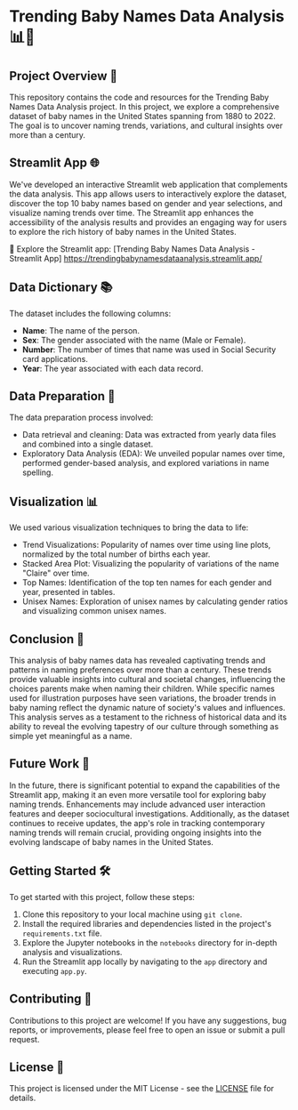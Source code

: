 # Trending Baby Names Data Analysis 📊👶

## Project Overview 📜

This repository contains the code and resources for the Trending Baby Names Data Analysis project. In this project, we explore a comprehensive dataset of baby names in the United States spanning from 1880 to 2022. The goal is to uncover naming trends, variations, and cultural insights over more than a century.

## Streamlit App 🌐

We've developed an interactive Streamlit web application that complements the data analysis. This app allows users to interactively explore the dataset, discover the top 10 baby names based on gender and year selections, and visualize naming trends over time. The Streamlit app enhances the accessibility of the analysis results and provides an engaging way for users to explore the rich history of baby names in the United States.

🚀 Explore the Streamlit app: [Trending Baby Names Data Analysis - Streamlit App] https://trendingbabynamesdataanalysis.streamlit.app/

## Data Dictionary 📚

The dataset includes the following columns:

- **Name**: The name of the person.
- **Sex**: The gender associated with the name (Male or Female).
- **Number**: The number of times that name was used in Social Security card applications.
- **Year**: The year associated with each data record.

## Data Preparation 🧹

The data preparation process involved:

- Data retrieval and cleaning: Data was extracted from yearly data files and combined into a single dataset.
- Exploratory Data Analysis (EDA): We unveiled popular names over time, performed gender-based analysis, and explored variations in name spelling.

## Visualization 📊

We used various visualization techniques to bring the data to life:

- Trend Visualizations: Popularity of names over time using line plots, normalized by the total number of births each year.
- Stacked Area Plot: Visualizing the popularity of variations of the name "Claire" over time.
- Top Names: Identification of the top ten names for each gender and year, presented in tables.
- Unisex Names: Exploration of unisex names by calculating gender ratios and visualizing common unisex names.

## Conclusion 🌟

This analysis of baby names data has revealed captivating trends and patterns in naming preferences over more than a century. These trends provide valuable insights into cultural and societal changes, influencing the choices parents make when naming their children. While specific names used for illustration purposes have seen variations, the broader trends in baby naming reflect the dynamic nature of society's values and influences. This analysis serves as a testament to the richness of historical data and its ability to reveal the evolving tapestry of our culture through something as simple yet meaningful as a name.

## Future Work 🚀

In the future, there is significant potential to expand the capabilities of the Streamlit app, making it an even more versatile tool for exploring baby naming trends. Enhancements may include advanced user interaction features and deeper sociocultural investigations. Additionally, as the dataset continues to receive updates, the app's role in tracking contemporary naming trends will remain crucial, providing ongoing insights into the evolving landscape of baby names in the United States.

## Getting Started 🛠️

To get started with this project, follow these steps:

1. Clone this repository to your local machine using `git clone`.
2. Install the required libraries and dependencies listed in the project's `requirements.txt` file.
3. Explore the Jupyter notebooks in the `notebooks` directory for in-depth analysis and visualizations.
4. Run the Streamlit app locally by navigating to the `app` directory and executing `app.py`.

## Contributing 🤝

Contributions to this project are welcome! If you have any suggestions, bug reports, or improvements, please feel free to open an issue or submit a pull request.

## License 📄

This project is licensed under the MIT License - see the [LICENSE](LICENSE) file for details.

